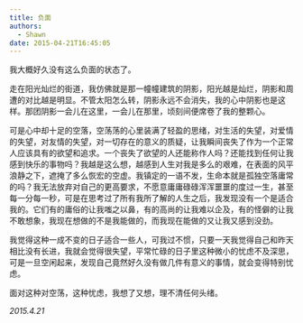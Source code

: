 ```yaml
---
title: 负面
authors:
  - Shawn
date: 2015-04-21T16:45:05
---
```

我大概好久没有这么负面的状态了。

走在阳光灿烂的街道，我仿佛就是那一幢幢建筑的阴影，阳光越是灿烂，阴影和周遭的对比越是明显。不管太阳怎么转，阴影永远不会消失，我的心中阴影也是这样。那团阴影一会儿在这里，一会儿在那里，顷刻间便席卷了我的整颗心。

<!-- more -->

可是心中却十足的空落，空荡荡的心里装满了轻盈的思绪，对生活的失望，对爱情的失望，对友情的失望，对一切存在的意义的质疑，让我瞬间丧失了作为一个正常人应该具有的欲望和追求。一个丧失了欲望的人还能称作人吗？还能找到任何让我感到快乐的事物吗？我越是这么想，越感到人生对我是多么的艰难，在表面的风平浪静之下，遮掩了多么恢宏的空虚。我镇定的一语不发，生命本就是孤独空落庸常的吗？我无法放弃对自己的更高要求，不愿意庸庸碌碌浑浑噩噩的度过一生，甚至每一分每一秒，可是在思考过了所有我所了解的人生之后，我发现没有一个是适合我的。它们有的庸俗的让我嗤之以鼻，有的高尚的让我难以企及，有的怪僻的让我不敢想象，我现在想做的不是我能做的，而我现在能做的又让我又感到没劲。

我觉得这种一成不变的日子适合一些人，可我过不惯，只要一天我觉得自己和昨天相比没有长进，我就会觉得很失望，平常忙碌的日子里这种微小的忧虑不及深思，可是一旦空闲起来，发现自己竟然好久没有做几件有意义的事情，就会变得特别忧虑。

面对这种对空荡，这种忧虑，我想了又想，理不清任何头绪。

*2015.4.21*